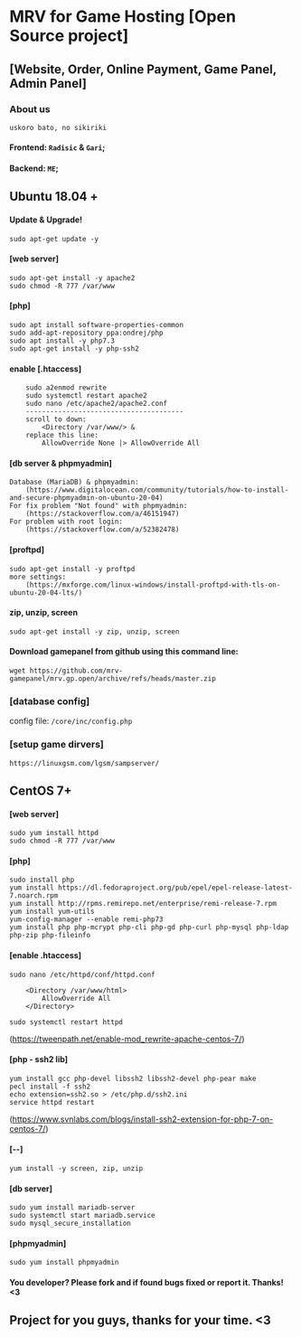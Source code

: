 # MRV for Game Hosting [Open Source project] 
## [Website, Order, Online Payment, Game Panel, Admin Panel]

### About us
``uskoro bato, no sikiriki``

#### Frontend: `Radisic` & `Gari`;
#### Backend: `ME`;


## Ubuntu 18.04 +

#### Update & Upgrade!
	sudo apt-get update -y

#### [web server]
	sudo apt-get install -y apache2
	sudo chmod -R 777 /var/www

#### [php]
	sudo apt install software-properties-common
	sudo add-apt-repository ppa:ondrej/php
	sudo apt install -y php7.3
	sudo apt-get install -y php-ssh2

#### enable [.htaccess]
		sudo a2enmod rewrite
		sudo systemctl restart apache2
		sudo nano /etc/apache2/apache2.conf
		---------------------------------------
		scroll to down:
			<Directory /var/www/> &
		replace this line:
			AllowOverride None |> AllowOverride All

#### [db server & phpmyadmin]
	Database (MariaDB) & phpmyadmin:
		(https://www.digitalocean.com/community/tutorials/how-to-install-and-secure-phpmyadmin-on-ubuntu-20-04)
	For fix problem "Not found" with phpmyadmin:
		(https://stackoverflow.com/a/46151947)
	For problem with root login:
		(https://stackoverflow.com/a/52382478)

#### [proftpd]
	sudo apt-get install -y proftpd
	more settings:
		(https://mxforge.com/linux-windows/install-proftpd-with-tls-on-ubuntu-20-04-lts/)

#### zip, unzip, screen
``sudo apt-get install -y zip, unzip, screen``

#### Download gamepanel from github using this command line:
``wget https://github.com/mrv-gamepanel/mrv.gp.open/archive/refs/heads/master.zip``

### [database config]
config file: ``/core/inc/config.php``

### [setup game dirvers]
``https://linuxgsm.com/lgsm/sampserver/``





## CentOS 7+

#### [web server]
	sudo yum install httpd
	sudo chmod -R 777 /var/www

#### [php]
	sudo install php
	yum install https://dl.fedoraproject.org/pub/epel/epel-release-latest-7.noarch.rpm
	yum install http://rpms.remirepo.net/enterprise/remi-release-7.rpm
	yum install yum-utils
	yum-config-manager --enable remi-php73
	yum install php php-mcrypt php-cli php-gd php-curl php-mysql php-ldap php-zip php-fileinfo

#### [enable .htaccess]
	sudo nano /etc/httpd/conf/httpd.conf
	
		<Directory /var/www/html>
			AllowOverride All
		</Directory>
	
	sudo systemctl restart httpd
(https://tweenpath.net/enable-mod_rewrite-apache-centos-7/)


#### [php - ssh2 lib]
	yum install gcc php-devel libssh2 libssh2-devel php-pear make
	pecl install -f ssh2
	echo extension=ssh2.so > /etc/php.d/ssh2.ini
	service httpd restart
(https://www.svnlabs.com/blogs/install-ssh2-extension-for-php-7-on-centos-7/)

#### [--]
	yum install -y screen, zip, unzip


#### [db server]
	sudo yum install mariadb-server
	sudo systemctl start mariadb.service
	sudo mysql_secure_installation


#### [phpmyadmin]
	sudo yum install phpmyadmin




#### You developer? Please fork and if found bugs fixed or report it. Thanks! <3

## Project for you guys, thanks for your time. <3
